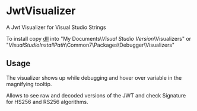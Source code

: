 # JwtVisualizer
A Jwt Visualizer for Visual Studio Strings


To install copy [dll](https://github.com/benjidev/JwtVisualizer/blob/master/Compiled/JwtVisualizer.dll "dll") into "My Documents\\*Visual Studio Version*\\Visualizers" or "*VisualStudioInstallPath*\\Common7\\Packages\\Debugger\\Visualizers"

## Usage
The visualizer shows up while debugging and hover over variable in the magnifying tooltip.

Allows to see raw and decoded versions of the JWT and check Signature for HS256 and RS256 algorithms.